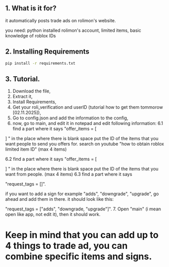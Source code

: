 ## 1. What is it for?
it automatically posts trade ads on rolimon's website.

you need:
python installed
rolimon's account,
limited items,
basic knowledge of roblox IDs


## 2. Installing Requirements
```bash
pip install -r requirements.txt
```

## 3. Tutorial.
1. Download the file,
2. Extract it,
3. Install Requirements,
4. Get your roli_verification and userID (tutorial how to get them tommorow [02.11.2025]),
5. Go to config.json and add the information to the config,
6. now, go to main, and edit it in notepad and edit following information:
6.1 find a part where it says
"offer_items = [
    
]
"
in the place where there is blank space put the ID of the items that you want people to send you offers for. search on youtube "how to obtain roblox limited item ID" (max 4 items)

6.2 find a part where it says
"offer_items = [
    
]
"
in the place where there is blank space put the ID of the items that you want from people. (max 4 items)
6.3 find a part where it says

"request_tags = []".

if you want to add a sign for example "adds", "downgrade", "upgrade", go ahead and add them in there. it should look like this:

"request_tags = ["adds", "downgrade, "upgrade"]".
7. Open "main" (i mean open like app, not edit it), then it should work.

# Keep in mind that you can add up to 4 things to trade ad, you can combine specific items and signs.